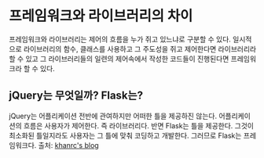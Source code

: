 # 프레임워크와 라이브러리의 차이
프레임워크와 라이브러리는 제어의 흐름을 누가 쥐고 있느냐로 구분할 수 있다. 일시적으로 라이브러리의 함수, 클래스를 사용하고 그 주도성을 쥐고 제어한다면 라이브러리라 할 수 있고 그 라이브러리들의 일련의 제어속에서 작성한 코드들이 진행된다면 프레임워크라 할 수 있다.


## jQuery는 무엇일까? Flask는?
jQuery는 어플리케이션 전반에 관여하지만 어떠한 틀을 제공하진 않는다. 어플리케이션의 흐름은 사용자가 제어한다. 즉 라이브러리다.
반면 Flask는 틀을 제공한다. 그것이 최소화된 틀일지라도 사용자는 그 틀에 맞춰 코딩하고 개발한다. 그러므로 Flask는 프레임워크다.
출처: [khanrc's blog](http://khanrc.tistory.com/entry/프레임워크와-라이브러리#fnref-f1 )
